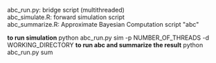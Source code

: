 abc_run.py:       bridge script (multithreaded)<br/>
abc_simulate.R:   forward simulation script<br/>
abc_summarize.R:  Approximate Bayesian Computation script "abc"<br/>

**to run simulation**
  python abc_run.py sim -p NUMBER_OF_THREADS -d WORKING_DIRECTORY
**to run abc and summarize the result**
  python abc_run.py sum
